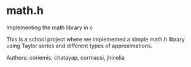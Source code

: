 # math.h
Implementing the math library in c

This is a school project where we implemented a simple math.h library using Taylor series and different types of approximations.

Authors: coriemis, chatayap, cormacsi, jhinelia

